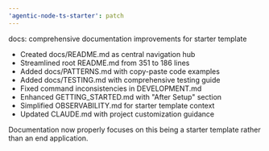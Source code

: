 ```yaml
---
'agentic-node-ts-starter': patch
---
```


docs: comprehensive documentation improvements for starter template

- Created docs/README.md as central navigation hub
- Streamlined root README.md from 351 to 186 lines
- Added docs/PATTERNS.md with copy-paste code examples
- Added docs/TESTING.md with comprehensive testing guide
- Fixed command inconsistencies in DEVELOPMENT.md
- Enhanced GETTING_STARTED.md with "After Setup" section
- Simplified OBSERVABILITY.md for starter template context
- Updated CLAUDE.md with project customization guidance

Documentation now properly focuses on this being a starter template rather than an end application.
